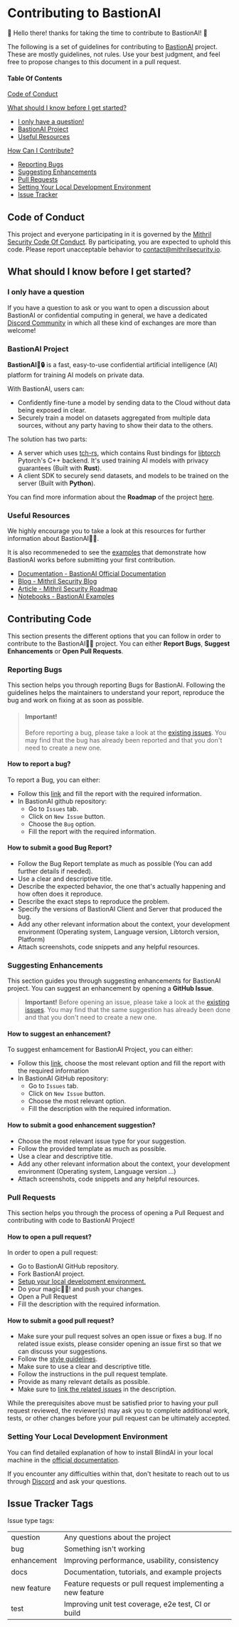 # Contributing to BastionAI
🎉 Hello there! thanks for taking the time to contribute to BastionAI! 🎉 

The following is a set of guidelines for contributing to [BastionAI](https://github.com/mithril-security/bastionai) project. These are mostly guidelines, not rules. Use your best judgment, and feel free to propose changes to this document in a pull request.

#### Table Of Contents
[Code of Conduct](#code-of-conduct)

[What should I know before I get started?](#what-should-i-know-before-i-get-started)
  * [I only have a question!](#i-only-have-a-question)
  * [BastionAI Project](#bastionai-project)
  * [Useful Resources](#useful-resources)

[How Can I Contribute?](#how-can-i-contribute)
  * [Reporting Bugs](#reporting-bugs)
  * [Suggesting Enhancements](#suggesting-enhancements)
  * [Pull Requests](#pull-requests)
  * [Setting Your Local Development Environment](#setting-your-local-development-environment)
  * [Issue Tracker](#issue-tracker-tags)
## Code of Conduct

This project and everyone participating in it is governed by the [Mithril Security Code Of Conduct](CODE_OF_CONDUCT.md). By participating, you are expected to uphold this code. Please report unacceptable behavior to [contact@mithrilsecurity.io](mailto:contact@mithrilsecurity.io).

## What should I know before I get started?

### I only have a question
If you have a question to ask or you want to open a discussion about BastionAI or confidential computing in general, we have a dedicated [Discord Community](https://discord.gg/TxEHagpWd4) in which all these kind of exchanges are more than welcome!

### BastionAI Project

**BastionAI🚀🔒** is a fast, easy-to-use confidential artificial intelligence (AI) platform for training AI models on private data.

With BastionAI, users can:

- Confidently fine-tune a model by sending data to the Cloud without data being exposed in clear.
- Securely train a model on datasets aggregated from multiple data sources, without any party having to show their data to the others.

The solution has two parts:
- A server which uses [tch-rs](), which contains Rust bindings for [libtorch]() Pytorch's C++ backend. It's used training AI models with privacy guarantees (Built with **Rust**).
- A client SDK to securely send datasets, and models to be trained on the server (Built with **Python**).

You can find more information about the **Roadmap** of the project [here](https://blog.mithrilsecurity.io/our-roadmap-at-mithril-security/#bastionai).

### Useful Resources

We highly encourage you to take a look at this resources for further information about BastionAI🚀🔐. 

It is also recommeneded to see the [examples](https://github.com/mithril-security/bastionai/tree/master/examples) that demonstrate how BastionAI works before submitting your first contribution. 

* [Documentation - BastionAI Official Documentation](https://bastionai.mithrilsecurity.io)
* [Blog - Mithril Security Blog](https://blog.mithrilsecurity.io/)
* [Article - Mithril Security Roadmap](https://blog.mithrilsecurity.io/our-roadmap-at-mithril-security/)
* [Notebooks - BastionAI Examples](https://github.com/mithril-security/bastionai/tree/master/examples)

## Contributing Code
This section presents the different options that you can follow in order to contribute to the  BastionAI🚀🔐 project. You can either **Report Bugs**, **Suggest Enhancements** or **Open Pull Requests**.

### Reporting Bugs
This section helps you through reporting Bugs for BastionAI. Following the guidelines helps the maintainers to understand your report, reproduce the bug and work on fixing at as soon as possible. 

> #### Important!
> Before reporting a bug, please take a look at the [existing issues](https://github.com/mithril-security/bastionai/issues). You may find that the bug has already been reported and that you don't need to create a new one.

#### How to report a bug? 
To report a Bug, you can either:
- Follow this [link](https://github.com/mithril-security/bastionai/issues/new?assignees=&labels=&template=bug-report.md&title=) and fill the report with the required information.
- In BastionAI github repository:
  * Go to `Issues` tab.
  * Click on `New Issue` button.
  * Choose the `Bug` option.
  * Fill the report with the required information.

#### How to submit a good Bug Report?
- Follow the Bug Report template as much as possible (You can add further details if needed).
- Use a clear and descriptive title.
- Describe the expected behavior, the one that's actually happening and how often does it reproduce.
- Describe the exact steps to reproduce the problem.
- Specify the versions of BastionAI Client and Server that produced the bug.
- Add any other relevant information about the context, your development environment (Operating system, Language version, Libtorch version, Platform)
- Attach screenshots, code snippets and any helpful resources.  

### Suggesting Enhancements 
This section guides you through suggesting enhancements for BastionAI project. You can suggest an enhancement by opening a **GitHub Issue**. 

> **Important!**
> Before opening an issue, please take a look at the [existing issues](https://github.com/mithril-security/bastionai/issues). You may find that the same suggestion has already been done and that you don't need to create a new one.

#### How to suggest an enhancement? 
To suggest enhamcement for BastionAI Project, you can either:

- Follow this [link](https://github.com/mithril-security/bastionai/issues/new/choose), choose the most relevant option and fill the report with the required information
- In BastionAI GitHub repository:
  * Go to `Issues` tab.
  * Click on `New Issue` button.
  * Choose the most relevant option.
  * Fill the description with the required information.

#### How to submit a good enhancement suggestion?
- Choose the most relevant issue type for your suggestion.
- Follow the provided template as much as possible.
- Use a clear and descriptive title.
- Add any other relevant information about the context, your development environment (Operating system, Language version ...)
- Attach screenshots, code snippets and any helpful resources. 

### Pull Requests
This section helps you through the process of opening a Pull Request and contributing with code to BastionAI Project!

#### How to open a pull request? 
In order to open a pull request:
- Go to BastionAI GitHub repository.
- Fork BastionAI project.
- [Setup your local development environment.](#setting-your-local-development-environment)
- Do your magic🚀🌠! and push your changes. 
- Open a Pull Request
- Fill the description with the required information.

#### How to submit a good pull request?
- Make sure your pull request solves an open issue or fixes a bug. If no related issue exists, please consider opening an issue first so that we can discuss your suggestions. 
- Follow the [style guidelines](#style-guidelines). 
- Make sure to use a clear and descriptive title.
- Follow the instructions in the pull request template.
- Provide as many relevant details as possible.
- Make sure to [link the related issues](https://docs.github.com/en/issues/tracking-your-work-with-issues/about-issues#efficient-communication) in the description.

While the prerequisites above must be satisfied prior to having your pull request reviewed, the reviewer(s) may ask you to complete additional work, tests, or other changes before your pull request can be ultimately accepted.

### Setting Your Local Development Environment
You can find detailed explanation of how to install BlindAI in your local machine in the [official documentation](https://bastionai.mithrilsecurity.io/getting-started/installation).

If you encounter any difficulties within that, don't hesitate to reach out to us through [Discord](https://discord.gg/TxEHagpWd4) and ask your questions. 


## Issue Tracker Tags

Issue type tags:

|     |     |
| --- | --- |
| question | Any questions about the project |
| bug | Something isn't working |
| enhancement | Improving performance, usability, consistency |
| docs | Documentation, tutorials, and example projects |
| new feature | Feature requests or pull request implementing a new feature |
| test | Improving unit test coverage, e2e test, CI or build |